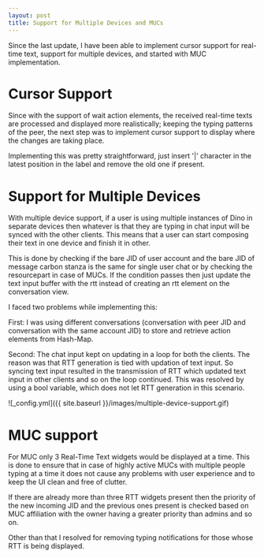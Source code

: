 ```yaml
---
layout: post
title: Support for Multiple Devices and MUCs
---
```


Since the last update, I have been able to implement cursor support for real-time text, support for multiple devices, and started with MUC implementation.

# Cursor Support

Since with the support of wait action elements, the received real-time texts are processed and displayed more realistically; keeping the typing patterns of the peer, the next step was to implement cursor support to display where the changes are taking place.

Implementing this was pretty straightforward, just insert '|' character in the latest position in the label and remove the old one if present.

# Support for Multiple Devices

With multiple device support, if a user is using multiple instances of Dino in separate devices then whatever is that they are typing in chat input will be synced with the other clients. This means that a user can start composing their text in one device and finish it in other.

This is done by checking if the bare JID of user account and the bare JID of message carbon stanza is the same for single user chat or by checking the resourcepart in case of MUCs. If the condition passes then just update the text input buffer with the rtt instead of creating an rtt element on the conversation view.

I faced two problems while implementing this:

First: I was using different conversations (conversation with peer JID and conversation with the same account JID) to store and retrieve action elements from Hash-Map.

Second: The chat input kept on updating in a loop for both the clients. The reason was that RTT generation is tied with updation of text input. So syncing text input resulted in the transmission of RTT which updated text input in other clients and so on the loop continued. This was resolved by using a bool variable, which does not let RTT generation in this scenario.

![_config.yml]({{ site.baseurl }}/images/multiple-device-support.gif)

# MUC support

For MUC only 3 Real-Time Text widgets would be displayed at a time. This is done to ensure that in case of highly active MUCs with multiple people typing at a time it does not cause any problems with user experience and to keep the UI clean and free of clutter.

If there are already more than three RTT widgets present then the priority of the new incoming JID and the previous ones present is checked based on MUC affiliation with the owner having a greater priority than admins and so on.

Other than that I resolved for removing typing notifications for those whose RTT is being displayed.


